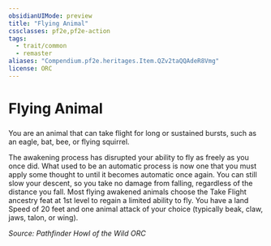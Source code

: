 ```yaml
---
obsidianUIMode: preview
title: "Flying Animal"
cssclasses: pf2e,pf2e-action
tags:
  - trait/common
  - remaster
aliases: "Compendium.pf2e.heritages.Item.QZv2taQQAdeR8Vmg"
license: ORC
---
```

# Flying Animal

### 






You are an animal that can take flight for long or sustained bursts, such as an eagle, bat, bee, or flying squirrel.

The awakening process has disrupted your ability to fly as freely as you once did. What used to be an automatic process is now one that you must apply some thought to until it becomes automatic once again. You can still slow your descent, so you take no damage from falling, regardless of the distance you fall. Most flying awakened animals choose the Take Flight ancestry feat at 1st level to regain a limited ability to fly. You have a land Speed of 20 feet and one animal attack of your choice (typically beak, claw, jaws, talon, or wing).

*Source: Pathfinder Howl of the Wild*
*ORC*
